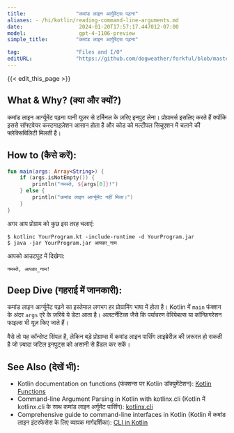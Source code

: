 ```yaml
---
title:                "कमांड लाइन आर्गुमेंट्स पढ़ना"
aliases: - /hi/kotlin/reading-command-line-arguments.md
date:                  2024-01-20T17:57:17.447012-07:00
model:                 gpt-4-1106-preview
simple_title:         "कमांड लाइन आर्गुमेंट्स पढ़ना"

tag:                  "Files and I/O"
editURL:              "https://github.com/dogweather/forkful/blob/master/content/hi/kotlin/reading-command-line-arguments.md"
---
```


{{< edit_this_page >}}

## What & Why? (क्या और क्यों?)
कमांड लाइन आर्ग्यूमेंट पढ़ना यानी यूज़र से टर्मिनल के ज़रिए इनपुट लेना। प्रोग्रामर्स इसलिए करते हैं क्योंकि इससे सॉफ्टवेयर कस्टमाइज़ेशन आसान होता है और कोड को मल्टीपल सिचुएशन में चलाने की फ्लेक्सिबिलिटी मिलती है।

## How to (कैसे करें):
```kotlin
fun main(args: Array<String>) {
    if (args.isNotEmpty()) {
        println("नमस्ते, ${args[0]}!")
    } else {
        println("कमांड लाइन आर्ग्यूमेंट नहीं मिला।")
    }
}
```
अगर आप प्रोग्राम को कुछ इस तरह चलाएं:
```
$ kotlinc YourProgram.kt -include-runtime -d YourProgram.jar
$ java -jar YourProgram.jar आपका_नाम
```
आपको आउटपुट में दिखेगा:
```
नमस्ते, आपका_नाम!
```

## Deep Dive (गहराई में जानकारी):
कमांड लाइन आर्ग्यूमेंट पढ़ने का इस्तेमाल लगभग हर प्रोग्रामिंग भाषा में होता है। Kotlin में `main` फंक्शन के अंदर `args` एरे के ज़रिये ये डेटा आता है। अलटर्नेटिव्स जैसे कि पर्यावरण वेरियेबल्स या कॉन्फ़िगरेशन फाइल्स भी यूज़ किए जाते हैं। 

वैसे तो यह कॉन्सेप्ट सिंपल है, लेकिन बड़े प्रोग्राम्स में कमांड लाइन पार्सिंग लाइब्रेरीज़ की ज़रूरत हो सकती है जो ज़्यादा जटिल इनपुट्स को असानी से हैंडल कर सकें।

## See Also (देखें भी):
- Kotlin documentation on functions (फंक्शन्स पर Kotlin डॉक्युमेंटेशन): [Kotlin Functions](https://kotlinlang.org/docs/functions.html)
- Command-line Argument Parsing in Kotlin with kotlinx.cli (Kotlin में kotlinx.cli के साथ कमांड लाइन अर्गुमेंट पार्सिंग): [kotlinx.cli](https://github.com/Kotlin/kotlinx-cli)
- Comprehensive guide to command-line interfaces in Kotlin (Kotlin में कमांड लाइन इंटरफेसेस के लिए व्यापक मार्गदर्शिका): [CLI in Kotlin](https://ajalt.github.io/clikt/)
